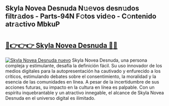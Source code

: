 ## Skyla Novea Desnuda N𝚞𝚎vos desn𝚞dos filtr𝚊dos - Parts-94N F𝚘tos vid𝚎o - C𝚘ntenido atr𝚊ctivo MbkuP

# <h2><a href="http://mb0ue4.tromn.icu/?c=Skyla+Novea+Desnuda">🔗👉👉👉 Skyla Novea Desnuda 🔗🔗</a></h2>

[![Skyla Novea Desnuda nuevo](https://i.imgur.com/pEAQMta.gif)](http://mb0ue4.tromn.icu/?c=Skyla+Novea+Desnuda)
Skyla Novea Desnuda, una persona compleja y estimulante, desafía la definición fácil. Su uso innovador de los medios digitales para la autopresentación ha cautivado y enfurecido a los críticos, estimulando debates sobre el consentimiento, la moralidad y la esencia de las comunidades en línea. A pesar de la incertidumbre de sus acciones futuras, su impacto en la cultura en línea es palpable. Con un espíritu inquebrantable y un atractivo innegable, el alcance de Skyla Novea Desnuda en el universo digital es ilimitado.
